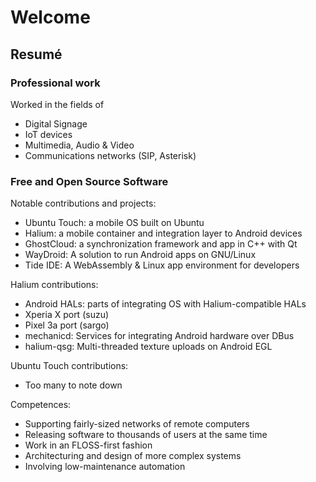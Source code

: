 # Welcome

## Resumé

### Professional work

Worked in the fields of
- Digital Signage
- IoT devices
- Multimedia, Audio & Video
- Communications networks (SIP, Asterisk)


### Free and Open Source Software

Notable contributions and projects:
- Ubuntu Touch: a mobile OS built on Ubuntu
- Halium: a mobile container and integration layer to Android devices
- GhostCloud: a synchronization framework and app in C++ with Qt
- WayDroid: A solution to run Android apps on GNU/Linux
- Tide IDE: A WebAssembly & Linux app environment for developers

Halium contributions:
- Android HALs: parts of integrating OS with Halium-compatible HALs
- Xperia X port (suzu)
- Pixel 3a port (sargo)
- mechanicd: Services for integrating Android hardware over DBus
- halium-qsg: Multi-threaded texture uploads on Android EGL

Ubuntu Touch contributions:
- Too many to note down

Competences:
- Supporting fairly-sized networks of remote computers
- Releasing software to thousands of users at the same time
- Work in an FLOSS-first fashion
- Architecturing and design of more complex systems
- Involving low-maintenance automation

